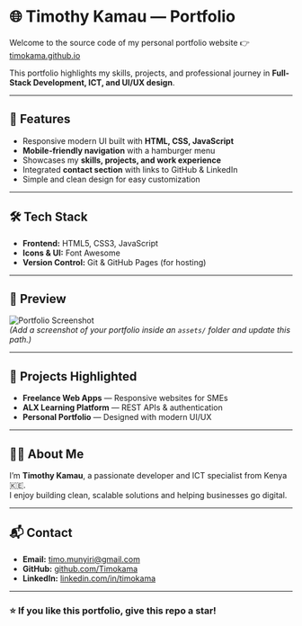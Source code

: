 # 🌐 Timothy Kamau — Portfolio

Welcome to the source code of my personal portfolio website 👉 [timokama.github.io](https://timokama.github.io)

This portfolio highlights my skills, projects, and professional journey in **Full-Stack Development, ICT, and UI/UX design**.

---

## 🚀 Features
- Responsive modern UI built with **HTML, CSS, JavaScript**
- **Mobile-friendly navigation** with a hamburger menu
- Showcases my **skills, projects, and work experience**
- Integrated **contact section** with links to GitHub & LinkedIn
- Simple and clean design for easy customization

---

## 🛠️ Tech Stack
- **Frontend:** HTML5, CSS3, JavaScript
- **Icons & UI:** Font Awesome
- **Version Control:** Git & GitHub Pages (for hosting)

---

## 📸 Preview
![Portfolio Screenshot](./assets/preview.png)  
*(Add a screenshot of your portfolio inside an `assets/` folder and update this path.)*

---

## 📂 Projects Highlighted
- **Freelance Web Apps** — Responsive websites for SMEs
- **ALX Learning Platform** — REST APIs & authentication
- **Personal Portfolio** — Designed with modern UI/UX

---

## 👨‍💻 About Me
I’m **Timothy Kamau**, a passionate developer and ICT specialist from Kenya 🇰🇪.  
I enjoy building clean, scalable solutions and helping businesses go digital.  

---

## 📬 Contact
- **Email:** [timo.munyiri@gmail.com](mailto:timo.munyiri@gmail.com)  
- **GitHub:** [github.com/Timokama](https://github.com/Timokama)  
- **LinkedIn:** [linkedin.com/in/timokama](https://linkedin.com/in/timokama)  

---

### ⭐️ If you like this portfolio, give this repo a star!
